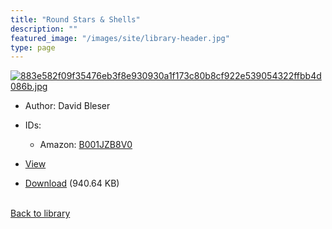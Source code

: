 ```yaml
---
title: "Round Stars & Shells"
description: ""
featured_image: "/images/site/library-header.jpg"
type: page
---
```


<a href="https://drive.google.com/file/d/1eVIZsTbbFCSYNJVqz28uxrXh_BzCYnZt/view" target="_blank">![883e582f09f35476eb3f8e930930a1f173c80b8cf922e539054322ffbb4d086b.jpg](/images/library/883e582f09f35476eb3f8e930930a1f173c80b8cf922e539054322ffbb4d086b.jpg)</a>
* Author: David Bleser
* IDs:
  * Amazon: <a href="https://www.amazon.com/dp/B001JZB8V0" target="_blank">B001JZB8V0</a>
* <a href="https://drive.google.com/file/d/1eVIZsTbbFCSYNJVqz28uxrXh_BzCYnZt/view" target="_blank">View</a>

* [Download](https://drive.google.com/uc?export=download&id=1eVIZsTbbFCSYNJVqz28uxrXh_BzCYnZt) (940.64 KB)

<br />[Back to library](/library/)
